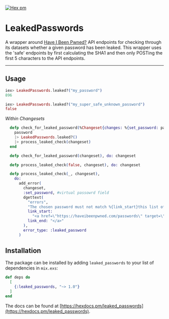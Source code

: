 [![Hex pm](http://img.shields.io/hexpm/v/leaked_passwords.svg?style=flat)](https://hex.pm/packages/leaked_passwords)

# LeakedPasswords

A wrapper around [Have I Been Pwned?](https://haveibeenpwned.com/) API endpoints for checking through its datasets whether a given password has been leaked. This wrapper uses the 'safe' endpoints by first calculating the SHA1 and then only POSTing the first 5 characters to the API endpoints.

---

## Usage

```ex
iex> LeakedPasswords.leaked?("my_password")
896

iex> LeakedPasswords.leaked?("my_super_safe_unknown_password")
false
```

_Within Changesets_
```ex
  defp check_for_leaked_password(%Changeset{changes: %{set_password: password}} = changeset) do
    password
    |> LeakedPasswords.leaked?()
    |> process_leaked_check(changeset)
  end

  defp check_for_leaked_password(changeset), do: changeset

  defp process_leaked_check(false, changeset), do: changeset

  defp process_leaked_check(_, changeset),
    do:
      add_error(
        changeset,
        :set_password, #virtual passowrd field
        dgettext(
          "errors",
          "The chosen password must not match %{link_start}this list of common passwords%{link_end}.",
          link_start:
            "<a href=\"https://haveibeenpwned.com/passwords\" target=\"_blank\" rel=\"noopener noreferrer\">",
          link_end: "</a>"
        ),
        error_type: :leaked_password
      )
```



## Installation

The package can be installed by adding `leaked_passwords` to your list of dependencies in `mix.exs`:

```elixir
def deps do
  [
    {:leaked_passwords, "~> 1.0"}
  ]
end
```
The docs can be found at [https://hexdocs.pm/leaked_passwords](https://hexdocs.pm/leaked_passwords).

